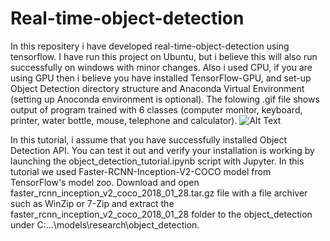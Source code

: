 # Real-time-object-detection
In this repositery i have developed real-time-object-detection using tensorflow. I have run this project on Ubuntu, but i believe this will also run successfully on windows with minor changes. Also i used CPU, if you are using GPU then i believe you have installed TensorFlow-GPU, and set-up Object Detection directory structure and Anaconda Virtual Environment (setting up Anoconda environment is optional). The folowing .gif file shows output of program trained with 6 classes (computer monitor, keyboard, printer, water bottle, mouse, telephone and calculator).
![Alt Text](desktop-animation7.gif)

In this tutorial, i assume that you have successfully installed Object Detection API. You can test it out and verify your installation is working by launching the object_detection_tutorial.ipynb script with Jupyter. In this tutorial we used Faster-RCNN-Inception-V2-COCO model from TensorFlow's model zoo. Download and open faster_rcnn_inception_v2_coco_2018_01_28.tar.gz file with a file archiver such as WinZip or 7-Zip and extract the faster_rcnn_inception_v2_coco_2018_01_28 folder to the object_detection under C:\...\models\research\object_detection.

